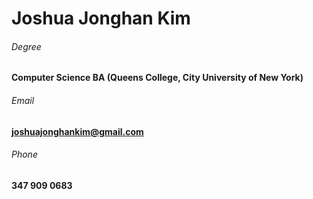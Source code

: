 # Joshua Jonghan Kim

###### Degree
**Computer Science BA (Queens College, City University of New York)**
###### Email
**joshuajonghankim@gmail.com**
###### Phone
**347 909 0683**
